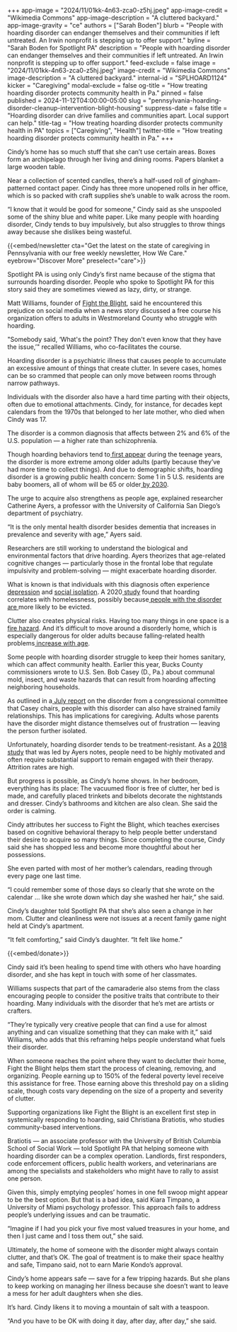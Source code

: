 +++
app-image = "2024/11/01kk-4n63-zca0-z5hj.jpeg"
app-image-credit = "Wikimedia Commons"
app-image-description = "A cluttered backyard."
app-image-gravity = "ce"
authors = ["Sarah Boden"]
blurb = "People with hoarding disorder can endanger themselves and their communities if left untreated. An Irwin nonprofit is stepping up to offer support."
byline = "Sarah Boden for Spotlight PA"
description = "People with hoarding disorder can endanger themselves and their communities if left untreated. An Irwin nonprofit is stepping up to offer support."
feed-exclude = false
image = "2024/11/01kk-4n63-zca0-z5hj.jpeg"
image-credit = "Wikimedia Commons"
image-description = "A cluttered backyard."
internal-id = "SPLHOARD1124"
kicker = "Caregiving"
modal-exclude = false
og-title = "How treating hoarding disorder protects community health in Pa."
pinned = false
published = 2024-11-12T04:00:00-05:00
slug = "pennsylvania-hoarding-disorder-cleanup-intervention-blight-housing"
suppress-date = false
title = "Hoarding disorder can drive families and communities apart. Local support can help."
title-tag = "How treating hoarding disorder protects community health in PA"
topics = ["Caregiving", "Health"]
twitter-title = "How treating hoarding disorder protects community health in Pa."
+++

Cindy’s home has so much stuff that she can’t use certain areas. Boxes form an archipelago through her living and dining rooms. Papers blanket a large wooden table.

Near a collection of scented candles, there’s a half-used roll of gingham-patterned contact paper. Cindy has three more unopened rolls in her office, which is so packed with craft supplies she’s unable to walk across the room.

“I know that it would be good for someone,” Cindy said as she unspooled some of the shiny blue and white paper. Like many people with hoarding disorder, Cindy tends to buy impulsively, but also struggles to throw things away because she dislikes being wasteful.

{{<embed/newsletter cta="Get the latest on the state of caregiving in Pennsylvania with our free weekly newsletter, How We Care." eyebrow="Discover More" preselect="care">}}

Spotlight PA is using only Cindy’s first name because of the stigma that surrounds hoarding disorder. People who spoke to Spotlight PA for this story said they are sometimes viewed as lazy, dirty, or strange.

Matt Williams, founder of <a href="https://fighttheblightinc.com/">Fight the Blight</a>, said he encountered this prejudice on social media when a news story discussed a free course his organization offers to adults in Westmoreland County who struggle with hoarding.

&#34;Somebody said, ‘What&#39;s the point? They don&#39;t even know that they have the issue,’&#34; recalled Williams, who co-facilitates the course.

Hoarding disorder is a psychiatric illness that causes people to accumulate an excessive amount of things that create clutter. In severe cases, homes can be so crammed that people can only move between rooms through narrow pathways.

Individuals with the disorder also have a hard time parting with their objects, often due to emotional attachments. Cindy, for instance, for decades kept calendars from the 1970s that belonged to her late mother, who died when Cindy was 17.

The disorder is a common diagnosis that affects between 2% and 6% of the U.S. population — a higher rate than schizophrenia.

Though hoarding behaviors tend to<a href="https://www.psychiatry.org/patients-families/hoarding-disorder/what-is-hoarding-disorder"> first appear</a> during the teenage years, the disorder is more extreme among older adults (partly because they’ve had more time to collect things). And due to demographic shifts, hoarding disorder is a growing public health concern: Some 1 in 5 U.S. residents are baby boomers, all of whom will be 65 or older<a href="https://www.census.gov/library/stories/2019/12/by-2030-all-baby-boomers-will-be-age-65-or-older.html"> by 2030</a>.

The urge to acquire also strengthens as people age, explained researcher Catherine Ayers, a professor with the University of California San Diego’s department of psychiatry.

“It is the only mental health disorder besides dementia that increases in prevalence and severity with age,” Ayers said.

Researchers are still working to understand the biological and environmental factors that drive hoarding. Ayers theorizes that age-related cognitive changes — particularly those in the frontal lobe that regulate impulsivity and problem-solving — might exacerbate hoarding disorder.

What is known is that individuals with this diagnosis often experience <a href="https://pmc.ncbi.nlm.nih.gov/articles/PMC3188689/">depression</a> and <a href="https://www.sciencedirect.com/science/article/abs/pii/S2211364923000271">social isolation</a>. A 2020<a href="https://journals.lww.com/jonmd/abstract/2020/10000/prevalence_of_hoarding_behavior_among_formerly.11.aspx"> study</a> found that hoarding correlates with homelessness, possibly because<a href="https://pmc.ncbi.nlm.nih.gov/articles/PMC3018686/"> people with the disorder are </a>more likely to be evicted.

Clutter also creates physical risks. Having too many things in one space is a <a href="https://www.mass.gov/info-details/risks-caused-by-hoarding#:~:text=Clutter%2C%20garbage%2C%20animal%20or%20human,particularly%20unsafe%20for%20immunocompromised%20individuals.">fire hazard</a>. And it’s difficult to move around a disorderly home, which is especially dangerous for older adults because falling-related health problems<a href="https://www.nia.nih.gov/health/falls-and-falls-prevention/falls-and-fractures-older-adults-causes-and-prevention"> increase with age</a>.

Some people with hoarding disorder struggle to keep their homes sanitary, which can affect community health. Earlier this year, Bucks County commissioners wrote to U.S. Sen. Bob Casey (D., Pa.) about communal mold, insect, and waste hazards that can result from hoarding affecting neighboring households.

As outlined in a<a href="https://www.aging.senate.gov/imo/media/doc/the_consequences_of_clutter.pdf"> July report</a> on the disorder from a congressional committee that Casey chairs, people with this disorder can also have strained family relationships. This has implications for caregiving. Adults whose parents have the disorder might distance themselves out of frustration — leaving the person further isolated.

Unfortunately, hoarding disorder tends to be treatment-resistant. As a <a href="https://pmc.ncbi.nlm.nih.gov/articles/PMC7362989/">2018 study</a> that was led by Ayers notes, people need to be highly motivated and often require substantial support to remain engaged with their therapy. Attrition rates are high.

But progress is possible, as Cindy’s home shows. In her bedroom, everything has its place: The vacuumed floor is free of clutter, her bed is made, and carefully placed trinkets and bibelots decorate the nightstands and dresser. Cindy’s bathrooms and kitchen are also clean. She said the order is calming.

Cindy attributes her success to Fight the Blight, which teaches exercises based on cognitive behavioral therapy to help people better understand their desire to acquire so many things. Since completing the course, Cindy said she has shopped less and become more thoughtful about her possessions.

She even parted with most of her mother’s calendars, reading through every page one last time.

“I could remember some of those days so clearly that she wrote on the calendar … like she wrote down which day she washed her hair,” she said.

Cindy’s daughter told Spotlight PA that she’s also seen a change in her mom. Clutter and cleanliness were not issues at a recent family game night held at Cindy’s apartment.

“It felt comforting,” said Cindy’s daughter. “It felt like home.”

{{<embed/donate>}}

Cindy said it’s been healing to spend time with others who have hoarding disorder, and she has kept in touch with some of her classmates.

Williams suspects that part of the camaraderie also stems from the class encouraging people to consider the positive traits that contribute to their hoarding. Many individuals with the disorder that he’s met are artists or crafters.

“They’re typically very creative people that can find a use for almost anything and can visualize something that they can make with it,” said Williams, who adds that this reframing helps people understand what fuels their disorder.

When someone reaches the point where they want to declutter their home, Fight the Blight helps them start the process of cleaning, removing, and organizing. People earning up to 150% of the federal poverty level receive this assistance for free. Those earning above this threshold pay on a sliding scale, though costs vary depending on the size of a property and severity of clutter.

Supporting organizations like Fight the Blight is an excellent first step in systemically responding to hoarding, said Christiana Bratiotis, who studies community-based interventions.

Bratiotis — an associate professor with the University of British Columbia School of Social Work — told Spotlight PA that helping someone with hoarding disorder can be a complex operation. Landlords, first responders, code enforcement officers, public health workers, and veterinarians are among the specialists and stakeholders who might have to rally to assist one person.

Given this, simply emptying peoples’ homes in one fell swoop might appear to be the best option. But that is a bad idea, said Kiara Timpano, a University of Miami psychology professor. This approach fails to address people’s underlying issues and can be traumatic.

“Imagine if I had you pick your five most valued treasures in your home, and then I just came and I toss them out,” she said.

Ultimately, the home of someone with the disorder might always contain clutter, and that’s OK. The goal of treatment is to make their space healthy and safe, Timpano said, not to earn Marie Kondo’s approval.

Cindy’s home appears safe — save for a few tripping hazards. But she plans to keep working on managing her illness because she doesn’t want to leave a mess for her adult daughters when she dies.

It’s hard. Cindy likens it to moving a mountain of salt with a teaspoon.

“And you have to be OK with doing it day, after day, after day,” she said.<strong><em></em></strong>


